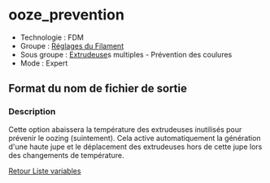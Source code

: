 # ooze_prevention

* Technologie : FDM
* Groupe : [Réglages du Filament](../filament_settings/filament_settings.md)
* Sous groupe : [Extrudeuse](../printer_settings/printer_settings.md#extrudeuse)s multiples - Prévention des coulures
* Mode : Expert

## Format du nom de fichier de sortie

### Description

Cette option abaissera la température des extrudeuses inutilisés pour prévenir le oozing (suintement).
Cela active automatiquement la génération d'une haute jupe et le déplacement des extrudeuses hors de cette jupe lors des changements de température.

    
[Retour Liste variables](variable_list.md)